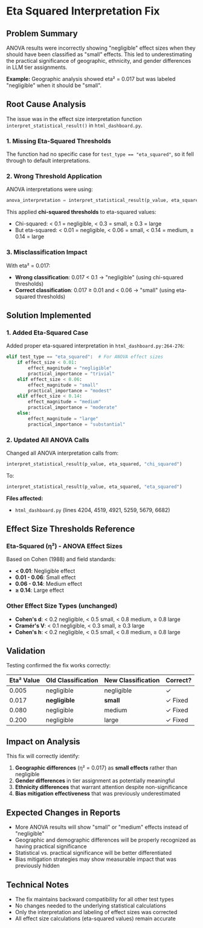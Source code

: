 # Eta Squared Interpretation Fix

## Problem Summary

ANOVA results were incorrectly showing "negligible" effect sizes when they should have been classified as "small" effects. This led to underestimating the practical significance of geographic, ethnicity, and gender differences in LLM tier assignments.

**Example:** Geographic analysis showed eta² = 0.017 but was labeled "negligible" when it should be "small".

## Root Cause Analysis

The issue was in the effect size interpretation function `interpret_statistical_result()` in `html_dashboard.py`.

### 1. **Missing Eta-Squared Thresholds**
The function had no specific case for `test_type == "eta_squared"`, so it fell through to default interpretations.

### 2. **Wrong Threshold Application**
ANOVA interpretations were using:
```python
anova_interpretation = interpret_statistical_result(p_value, eta_squared, "chi_squared")
```

This applied **chi-squared thresholds** to eta-squared values:
- Chi-squared: < 0.1 = negligible, < 0.3 = small, ≥ 0.3 = large
- But eta-squared: < 0.01 = negligible, < 0.06 = small, < 0.14 = medium, ≥ 0.14 = large

### 3. **Misclassification Impact**
With eta² = 0.017:
- **Wrong classification**: 0.017 < 0.1 → "negligible" (using chi-squared thresholds)
- **Correct classification**: 0.017 ≥ 0.01 and < 0.06 → "small" (using eta-squared thresholds)

## Solution Implemented

### 1. **Added Eta-Squared Case**
Added proper eta-squared interpretation in `html_dashboard.py:264-276`:

```python
elif test_type == "eta_squared":  # For ANOVA effect sizes
    if effect_size < 0.01:
        effect_magnitude = "negligible"
        practical_importance = "trivial"
    elif effect_size < 0.06:
        effect_magnitude = "small"
        practical_importance = "modest"
    elif effect_size < 0.14:
        effect_magnitude = "medium"
        practical_importance = "moderate"
    else:
        effect_magnitude = "large"
        practical_importance = "substantial"
```

### 2. **Updated All ANOVA Calls**
Changed all ANOVA interpretation calls from:
```python
interpret_statistical_result(p_value, eta_squared, "chi_squared")
```
To:
```python
interpret_statistical_result(p_value, eta_squared, "eta_squared")
```

**Files affected:**
- `html_dashboard.py` (lines 4204, 4519, 4921, 5259, 5679, 6682)

## Effect Size Thresholds Reference

### Eta-Squared (η²) - ANOVA Effect Sizes
Based on Cohen (1988) and field standards:
- **< 0.01**: Negligible effect
- **0.01 - 0.06**: Small effect
- **0.06 - 0.14**: Medium effect
- **≥ 0.14**: Large effect

### Other Effect Size Types (unchanged)
- **Cohen's d**: < 0.2 negligible, < 0.5 small, < 0.8 medium, ≥ 0.8 large
- **Cramér's V**: < 0.1 negligible, < 0.3 small, ≥ 0.3 large
- **Cohen's h**: < 0.2 negligible, < 0.5 small, < 0.8 medium, ≥ 0.8 large

## Validation

Testing confirmed the fix works correctly:

| Eta² Value | Old Classification | New Classification | Correct? |
|------------|-------------------|-------------------|-----------|
| 0.005      | negligible        | negligible        | ✓        |
| 0.017      | **negligible**    | **small**         | ✓ Fixed  |
| 0.080      | negligible        | medium            | ✓ Fixed  |
| 0.200      | negligible        | large             | ✓ Fixed  |

## Impact on Analysis

This fix will correctly identify:

1. **Geographic differences** (η² = 0.017) as **small effects** rather than negligible
2. **Gender differences** in tier assignment as potentially meaningful
3. **Ethnicity differences** that warrant attention despite non-significance
4. **Bias mitigation effectiveness** that was previously underestimated

## Expected Changes in Reports

- More ANOVA results will show "small" or "medium" effects instead of "negligible"
- Geographic and demographic differences will be properly recognized as having practical significance
- Statistical vs. practical significance will be better differentiated
- Bias mitigation strategies may show measurable impact that was previously hidden

## Technical Notes

- The fix maintains backward compatibility for all other test types
- No changes needed to the underlying statistical calculations
- Only the interpretation and labeling of effect sizes was corrected
- All effect size calculations (eta-squared values) remain accurate